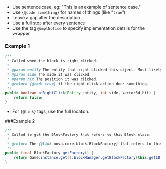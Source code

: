 * Use sentence case, eg: "This is an example of sentence case."
* Use `{@code something}` for names of things (like "`true`")
* Leave a gap after the description
* Use a full stop after every sentence
* Use the tag `@implNotice` to specify implementation details for the wrapper

### Example 1
```java
/**
 * Called when the block is right clicked.
 *
 * @param entity The entity that right clicked this object. Most likely a player.
 * @param side The side it was clicked.
 * @param hit The position it was clicked.
 * @return {@code true} if the right click action does something.
 */
public boolean onRightClick(Entity entity, int side, Vector3d hit) {
    return false;
}
```

* For `{@link}` tags, use the full location.

###Example 2
```java
/**
 * Called to get the BlockFactory that refers to this Block class.
 *
 * @return The {@link nova.core.block.BlockFactory} that refers to this Block class.
 */
public final BlockFactory getFactory() {
	return Game.instance.get().blockManager.getBlockFactory(this.getID()).get();
}
```
